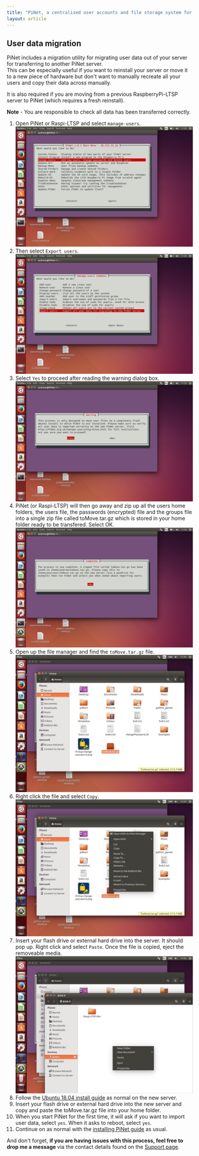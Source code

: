 ```yaml
---
title: "PiNet, a centralised user accounts and file storage system for a Raspberry Pi classroom."
layout: article
---
```


User data migration
----
PiNet includes a migration utility for migrating user data out of your server for transferring to another PiNet server.    
This can be especially useful if you want to reinstall your server or move it to a new piece of hardware but don't want to manually recreate all your users and copy their data across manually.   
   
It is also required if you are moving from a previous RaspberryPi-LTSP server to PiNet (which requires a fresh reinstall).
   
**Note** - You are responsible to check all data has been transferred correctly.

1. Open PiNet or Raspi-LTSP and select ```manage-users```.   
![](/assets/images/migration1.jpeg)   
2. Then select ```Export users```.   
![](/assets/images/migration2.jpeg)   
3. Select ```Yes``` to proceed after reading the warning dialog box.   
![](/assets/images/migration3.jpeg)   
4. PiNet (or Raspi-LTSP) will then go away and zip up all the users home folders, the users file, the passwords (encrypted) file and the groups file into a single zip file called toMove.tar.gz which is stored in your home folder ready to be transfered. Select OK.   
![](/assets/images/migration4.jpeg)   
5. Open up the file manager and find the ```toMove.tar.gz``` file.     
![](/assets/images/migration5.jpeg) 
6. Right click the file and select ```Copy```.     
![](/assets/images/migration6.jpeg)   
7. Insert your flash drive or external hard drive into the server. It should pop up. Right click and select ```Paste```. Once the file is copied, eject the removeable media.    
![](/assets/images/migration7.jpeg)   
8. Follow the [Ubuntu 18.04 install guide](../installation/installing-ubuntu.html) as normal on the new server.   
9. Insert your flash drive or external hard drive into the new server and copy and paste the toMove.tar.gz file into your home folder.  
10. When you start PiNet for the first time, it will ask if you want to import user data, select ```yes```. When it asks to reboot, select ```yes```.   
11. Continue on as normal with the [installing PiNet guide](../installation/installing-PiNet.html) as usual.   
   
And don't forget, **if you are having issues with this process, feel free to drop me a message** via the contact details found on the [Support page](../support.html).   
